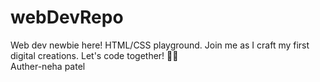 # webDevRepo
Web dev newbie here! HTML/CSS playground. Join me as I craft my first digital creations. Let's code together! 🚀🌐 
</br>
Auther-neha patel

